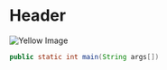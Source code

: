 # Header
![Yellow Image](https://external-content.duckduckgo.com/iu/?u=https%3A%2F%2Ftse1.mm.bing.net%2Fth%3Fid%3DOIP.pqwRxBEGm0ntg0jgCvOGjAHaEo%26pid%3DApi&f=1&ipt=a936660a6fc6e2a99c2dc1e7a2a64a006553dd5d14977eee7247a06ad10a787f&ipo=images](https://s1.bwallpapers.com/wallpapers/2014/02/11/yellow-picture_093042641.jpg)https://s1.bwallpapers.com/wallpapers/2014/02/11/yellow-picture_093042641.jpg)

```java
public static int main(String args[])
```
